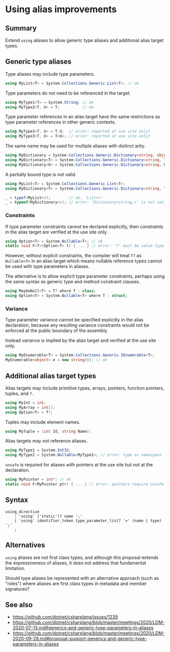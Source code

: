﻿# Using alias improvements

## Summary

Extend `using` aliases to allow generic type aliases and additional alias target types.

## Generic type aliases

Type aliases may include type parameters.
```C#
using MyList<T> = System.Collections.Generic.List<T>; // ok
```

Type parameters do not need to be referenced in the target.
```C#
using MyType1<T> = System.String; // ok
using MyType2<T, U> = T;          // ok
```

Type parameter references in an alias target have the same restrictions as type parameter references in other generic contexts.
```C#
using MyType3<T, U> = T.U;  // error: reported at use site only?
using MyType3<T, U> = T<U>; // error: reported at use site only?
```

The same name may be used for multiple aliases with distinct arity.
```C#
using MyDictionary = System.Collections.Generic.Dictionary<string, object>;
using MyDictionary<T> = System.Collections.Generic.Dictionary<string, T>; // ok
using MyDictionary<U> = System.Collections.Generic.Dictionary<string, U>; // error: 'MyDictionary<>' already defined
```

A partially bound type is not valid.
```C#
using MyList<T> = System.Collections.Generic.List<T>;
using MyDictionary<T> = System.Collections.Generic.Dictionary<string, T>;

_ = typef(MyList<>);        // ok: 'List<>'
_ = typeof(MyDictionary<>); // error: 'Dictionary<string,>' is not valid
```

### Constraints
If type parameter constraints cannot be declared explicitly, then constraints in the alias target are verified at the use site only.
```C#
using Option<T> = System.Nullable<T>; // ok
static void F<T>(Option<T> t) { ... } // error: 'T' must be value type in 'Nullable<T>'
```

However, without explicit constraints, the compiler will treat `T?` as `Nullable<T>` in an alias target which means nullable reference types cannot be used with type parameters in aliases.

The alternative is to allow explicit type parameter constraints, perhaps using the same syntax as generic type and method constraint clauses.
```C#
using MaybeNull<T> = T? where T : class;
using Option<T> = System.Nullable<T> where T : struct;
```

### Variance
Type parameter variance cannot be specified explicitly in the alias declaration, because any resulting variance constraints would not be enforced at the public boundary of the assembly.

Instead variance is implied by the alias target and verified at the use site only.
```C#
using MyEnumerable<T> = System.Collections.Generic.IEnumerable<T>;
MyEnumerable<object> e = new string[0]; // ok
```

## Additional alias target types

Alias targets may include primitive types, arrays, pointers, function pointers, tuples, and `?`.
```C#
using MyInt = int;
using MyArray = int[];
using Option<T> = T?;
```

Tuples may include element names.
```C#
using MyTuple = (int Id, string Name);
```

Alias targets may not reference aliases.
```C#
using MyType1 = System.Int32;
using MyType2 = System.Nullable<MyType1>; // error: type or namespace 'MyType1' not found
```

`unsafe` is required for aliases with pointers at the use site but not at the declaration.
```C#
using MyPointer = int*; // ok
static void F(MyPointer ptr) { ... } // error: pointers require unsafe context
```

## Syntax

```antlr
using_directive
    : 'using' ('static')? name ';'
    | 'using' identifier_token type_parameter_list? '=' (name | type) ';'
    ;
```

## Alternatives
`using` aliases are not first class types, and although this proposal extends the expressiveness of aliases, it does not address that fundamental limitation.

Should type aliases be represented with an alternative approach (such as "roles") where aliases are first class types in metadata and member signatures?

## See also

- https://github.com/dotnet/csharplang/issues/1239
- https://github.com/dotnet/csharplang/blob/master/meetings/2020/LDM-2020-07-13.md#generics-and-generic-type-parameters-in-aliases
- https://github.com/dotnet/csharplang/blob/master/meetings/2020/LDM-2020-09-28.md#proposal-support-generics-and-generic-type-parameters-in-aliases

